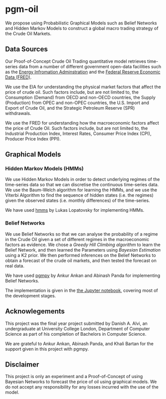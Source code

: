 # pgm-oil

We propose using Probabilistic Graphical Models such as Belief Networks and Hidden Markov Models to construct a global macro trading strategy of the Crude Oil Markets.

## Data Sources

Our Proof-of-Concept Crude Oil Trading quantitative model retrieves time-series data from a number of different government open-data facilities such as the [Energy Infromation Adminstration](https://www.eia.gov/) and the [Federal Reserve Economic Data (FRED)](https://fred.stlouisfed.org/).

We use the EIA for understanding the physical market factors that affect the price of crude oil. Such factors include, but are not limited to, the Consumption (Demand) from OECD and non-OECD countries, the Supply (Production) from OPEC and non-OPEC countries, the U.S. Import and Export of Crude Oil, and the Strategic Petroleum Reserve (SPR) withdrawals.

We use the FRED for understanding how the macroeconomic factors affect the price of Crude Oil. Such factors include, but are not limited to, the Industrial Production Index, Interest Rates, Consumer Price Index (CPI), Producer Price Index (PPI).

## Graphical Models

### Hidden Markov Models (HMMs)

We use Hidden Markov Models in order to detect underlying regimes of the time-series data so that we can discretise the continuous time-series data. We use the Baum-Welch algorithm for learning the HMMs, and we use the Viterbi Algorithm to find the sequence of hidden states (i.e. the regimes) given the observed states (i.e. monthly differences) of the time-series.

We have used [hmms](https://github.com/lopatovsky/HMMs) by Lukas Lopatovsky for implementing HMMs.

### Belief Networks

We use Belief Networks so that we can analyse the probability of a regime in the Crude Oil given a set of different regimes in the macroeconomic factors as evidence. We chose a *Greedy Hill Climbing algorithm* to learn the Belief Network, and then learned the Parameters using *Bayesian Estimation* using a K2 prior. We then performed inferences on the Belief Networks to obtain a forecast of the crude oil markets, and then tested the forecast on real data.

We have used [pgmpy](https://github.com/pgmpy) by Ankur Ankan and Abinash Panda for implementing Belief Networks.

The implementation is given in the [the Jupyter notebook](https://github.com/DanishAmjadAlvi/pgm-oil/blob/master/notebook/Implementation.ipynb), covering most of the development stages.

## Acknowlegements

This project was the final year project submitted by Danish A. Alvi, an undergraduate at University College London, Department of Computer Science as part of his completion of Bachelors in Computer Science.

We are grateful to Ankur Ankan, Abinash Panda, and Khali Bartan for the support given in this project with pgmpy.

## Disclaimer

This project is only an experiment and a Proof-of-Concept of using Bayesian Networks to forecast the price of oil using graphical models. We do not accept any responsibility for any losses incurred with the use of the model.
